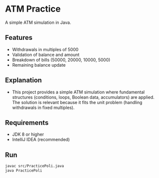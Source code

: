 # ATM Practice

A simple ATM simulation in Java.

## Features
- Withdrawals in multiples of 5000
- Validation of balance and amount
- Breakdown of bills (50000, 20000, 10000, 5000)
- Remaining balance update

## Explanation

- This project provides a simple ATM simulation where fundamental structures 
(conditions, loops, Boolean data, accumulators) are applied.
The solution is relevant because it fits the 
unit problem (handling withdrawals in fixed multiples).

## Requirements
- JDK 8 or higher
- IntelliJ IDEA (recommended)

## Run
```bash
javac src/PracticePoli.java
java PracticePoli
